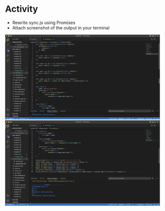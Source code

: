 # Activity

- Rewrite sync.js using Promises​
- Attach screenshot of the output in your terminal

![image info](assets/activity_1.png)
![image info](assets/activity_2.png)